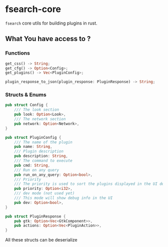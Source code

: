 # fsearch-core

`fsearch` core utils for building plugins in rust.

## What You have access to ?

### Functions

```rs
get_css() -> String;
get_cfg() -> Option<Config>;
get_plugins() -> Vec<PluginConfig>;

plugin_response_to_json(plugin_response: PluginResponse) -> String;
```

### Structs & Enums

```rs
pub struct Config {
    /// The look section
    pub look: Option<Look>,
    /// The network section
    pub network: Option<Network>,
}

pub struct PluginConfig {
    /// The name of the plugin
    pub name: String,
    /// Plugin description
    pub description: String,
    /// The command to execute
    pub cmd: String,
    /// Run on any query
    pub run_on_any_query: Option<bool>,
    /// Priority
    /// The priority is used to sort the plugins displayed in the UI default is 0 and max is 3
    pub priority: Option<i32>,
    /// dev mode (not used yet)
    /// This mode will show debug info in the UI
    pub dev: Option<bool>,
}

pub struct PluginResponse {
    pub gtk: Option<Vec<GtkComponent>>,
    pub actions: Option<Vec<PluginAction>>,
}
```

All these structs can be deserialize 
